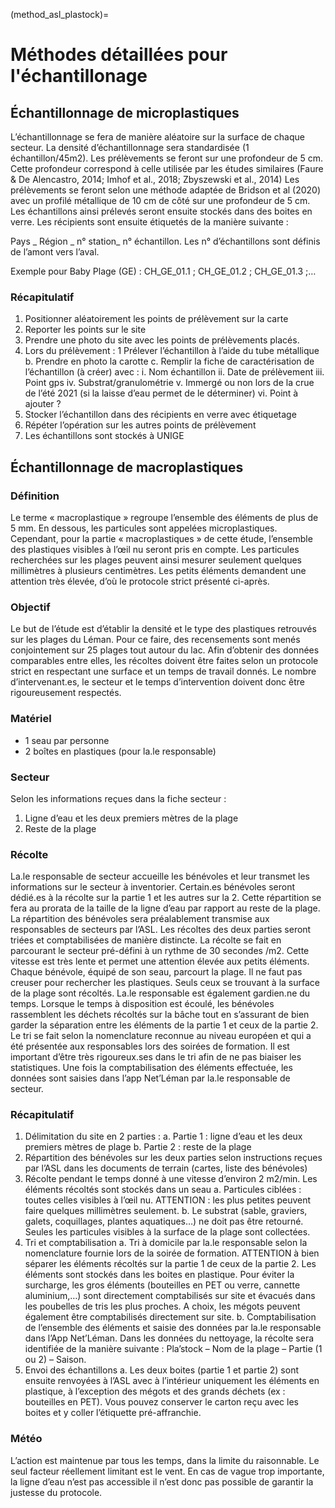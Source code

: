 (method_asl_plastock)=
# Méthodes détaillées pour l'échantillonage

## Échantillonnage de microplastiques

L’échantillonnage se fera de manière aléatoire sur la surface de chaque secteur. La densité d’échantillonnage sera standardisée (1 échantillon/45m2). 
Les prélèvements se feront sur une profondeur de 5 cm. Cette profondeur correspond à celle utilisée par les études similaires (Faure & De Alencastro, 2014; Imhof et al., 2018; Zbyszewski et al., 2014)
Les prélèvements se feront selon une méthode adaptée de Bridson et al (2020) avec un profilé métallique de 10 cm de côté sur une profondeur de 5 cm. Les échantillons ainsi prélevés seront ensuite stockés dans des boites en verre. Les récipients sont ensuite étiquetés de la manière suivante :

Pays _ Région _ n° station_ n° échantillon. Les n° d’échantillons sont définis de l’amont vers l’aval.

Exemple pour Baby Plage (GE) : CH_GE_01.1 ; CH_GE_01.2 ; CH_GE_01.3 ;…

### Récapitulatif
1)	Positionner aléatoirement les points de prélèvement sur la carte
2)	Reporter les points sur le site
3)	Prendre une photo du site avec les points de prélèvements placés.
4)	Lors du prélèvement :
	1 Prélever l’échantillon à l’aide du tube métallique
    b.	Prendre en photo la carotte
    c.	Remplir la fiche de caractérisation de l’échantillon (à créer) avec :
        i.	Nom échantillon
        ii.	Date de prélèvement
        iii.	Point gps
        iv.	Substrat/granulométrie
        v.	Immergé ou non lors de la crue de l’été 2021 (si la laisse d’eau permet de le déterminer)
        vi.	Point à ajouter ?
6)	Stocker l’échantillon dans des récipients en verre avec étiquetage 
7)	Répéter l’opération sur les autres points de prélèvement
8)	Les échantillons sont stockés à UNIGE

## Échantillonnage de macroplastiques

### Définition
Le terme « macroplastique » regroupe l’ensemble des éléments de plus de 5 mm. En dessous, les particules sont appelées microplastiques. Cependant, pour la partie « macroplastiques » de cette étude, l’ensemble des plastiques visibles à l’œil nu seront pris en compte. Les particules recherchées sur les plages peuvent ainsi mesurer seulement quelques millimètres à plusieurs centimètres. Les petits éléments demandent une attention très élevée, d’où le protocole strict présenté ci-après.

### Objectif
Le but de l’étude est d’établir la densité et le type des plastiques retrouvés sur les plages du Léman. Pour ce faire, des recensements sont menés conjointement sur 25 plages tout autour du lac. Afin d’obtenir des données comparables entre elles, les récoltes doivent être faites selon un protocole strict en respectant une surface et un temps de travail donnés. Le nombre d’intervenant.es, le secteur et le temps d’intervention doivent donc être rigoureusement respectés.

### Matériel
* 1 seau par personne
* 2 boîtes en plastiques (pour la.le responsable)

### Secteur
Selon les informations reçues dans la fiche secteur : 
1.	Ligne d’eau et les deux premiers mètres de la plage
2.	Reste de la plage

### Récolte
La.le responsable de secteur accueille les bénévoles et leur transmet les informations sur le secteur à inventorier. Certain.es bénévoles seront dédié.es à la récolte sur la partie 1 et les autres sur la 2. Cette répartition se fera au prorata de la taille de la ligne d’eau par rapport au reste de la plage. La répartition des bénévoles sera préalablement transmise aux responsables de secteurs par l’ASL. Les récoltes des deux parties seront triées et comptabilisées de manière distincte.
La récolte se fait en parcourant le secteur pré-défini à un rythme de 30 secondes /m2. Cette vitesse est très lente et permet une attention élevée aux petits éléments. Chaque bénévole, équipé de son seau, parcourt la plage. Il ne faut pas creuser pour rechercher les plastiques. Seuls ceux se trouvant à la surface de la plage sont récoltés. La.le responsable est également gardien.ne du temps. Lorsque le temps à disposition est écoulé, les bénévoles rassemblent les déchets récoltés sur la bâche tout en s’assurant de bien garder la séparation entre les éléments de la partie 1 et ceux de la partie 2. Le tri se fait selon la nomenclature reconnue au niveau européen et qui a été présentée aux responsables lors des soirées de formation. Il est important d’être très rigoureux.ses dans le tri afin de ne pas biaiser les statistiques. Une fois la comptabilisation des éléments effectuée, les données sont saisies dans l’app Net’Léman par la.le responsable de secteur. 

### Récapitulatif
1.	Délimitation du site en 2 parties :
a.	Partie 1 : ligne d’eau et les deux premiers mètres de plage
b.	Partie 2 : reste de la plage
2.	Répartition des bénévoles sur les deux parties selon instructions reçues par l’ASL dans les documents de terrain (cartes, liste des bénévoles)
3.	Récolte pendant le temps donné à une vitesse d’environ 2 m2/min. Les éléments récoltés sont stockés dans un seau
a.	Particules ciblées : toutes celles visibles à l’œil nu. ATTENTION : les plus petites peuvent faire quelques millimètres seulement.
b.	Le substrat (sable, graviers, galets, coquillages, plantes aquatiques…) ne doit pas être retourné. Seules les particules visibles à la surface de la plage sont collectées.
4.	Tri et comptabilisation
a.	Tri à domicile par la.le responsable selon la nomenclature fournie lors de la soirée de formation. ATTENTION à bien séparer les éléments récoltés sur la partie 1 de ceux de la partie 2. Les éléments sont stockés dans les boites en plastique. Pour éviter la surcharge, les gros éléments (bouteilles en PET ou verre, cannette aluminium,…) sont directement comptabilisés sur site et évacués dans les poubelles de tris les plus proches. A choix, les mégots peuvent également être comptabilisés directement sur site.
b.	Comptabilisation de l’ensemble des éléments et saisie des données par la.le responsable dans l’App Net’Léman. Dans les données du nettoyage, la récolte sera identifiée de la manière suivante : Pla’stock – Nom de la plage – Partie (1 ou 2) – Saison.
5.	Envoi des échantillons
a.	Les deux boites (partie 1 et partie 2) sont ensuite renvoyées à l’ASL avec à l’intérieur uniquement les éléments en plastique, à l’exception des mégots et des grands déchets (ex : bouteilles en PET). Vous pouvez conserver le carton reçu avec les boites et y coller l’étiquette pré-affranchie.

### Météo
L’action est maintenue par tous les temps, dans la limite du raisonnable. Le seul facteur réellement limitant est le vent. En cas de vague trop importante, la ligne d’eau n’est pas accessible il n’est donc pas possible de garantir la justesse du protocole.

